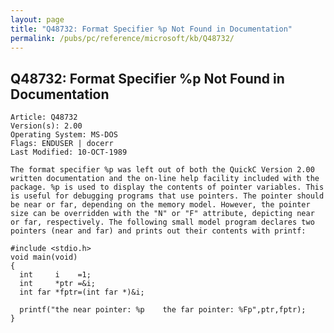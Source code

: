```yaml
---
layout: page
title: "Q48732: Format Specifier %p Not Found in Documentation"
permalink: /pubs/pc/reference/microsoft/kb/Q48732/
---
```


## Q48732: Format Specifier %p Not Found in Documentation

	Article: Q48732
	Version(s): 2.00
	Operating System: MS-DOS
	Flags: ENDUSER | docerr
	Last Modified: 10-OCT-1989
	
	The format specifier %p was left out of both the QuickC Version 2.00
	written documentation and the on-line help facility included with the
	package. %p is used to display the contents of pointer variables. This
	is useful for debugging programs that use pointers. The pointer should
	be near or far, depending on the memory model. However, the pointer
	size can be overridden with the "N" or "F" attribute, depicting near
	or far, respectively. The following small model program declares two
	pointers (near and far) and prints out their contents with printf:
	
	#include <stdio.h>
	void main(void)
	{
	  int     i    =1;
	  int     *ptr =&i;
	  int far *fptr=(int far *)&i;
	
	  printf("the near pointer: %p    the far pointer: %Fp",ptr,fptr);
	}

